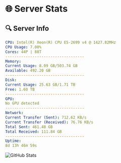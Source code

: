# 🌐 Server Stats
## 🔍 Server Info
```yaml
CPU: Intel(R) Xeon(R) CPU E5-2699 v4 @ 1427.82MHz
CPU Usage: 7.00%
Cores: 44P | 88T
-----------------------------------
Memory:
Current Usage: 8.09 GB/503.74 GB
Available: 492.20 GB
-----------------------------------
Disk:
Current Usage: 25.63 GB/1.71 TB
Free: 1.60 TB
-----------------------------------
GPU:
No GPU detected
-----------------------------------
Network:
Current Transfer (Sent): 712.62 KB/s
Current Transfer (Received): 76.76 KB/s
Total Sent: 461.48 GB
Total Received: 111.84 GB
-----------------------------------
Uptime:
8d 13h 46m 59s
```
![GitHub Stats](https://img.shields.io/badge/Updated-2025-04-28_06:55:47-blue)